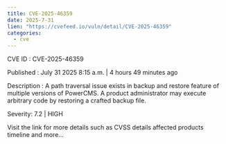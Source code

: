 ```yaml
--- 
title: CVE-2025-46359
date: 2025-7-31
lien: "https://cvefeed.io/vuln/detail/CVE-2025-46359"
categories:
  - cve
---
```


CVE ID : CVE-2025-46359

Published :  July 31
2025
8:15 a.m. | 4 hours
49 minutes ago

Description : A path traversal issue exists in backup and restore feature of multiple versions of PowerCMS. A product administrator may execute arbitrary code by restoring a crafted backup file.

Severity: 7.2 | HIGH

Visit the link for more details
such as CVSS details
affected products
timeline
and more...
